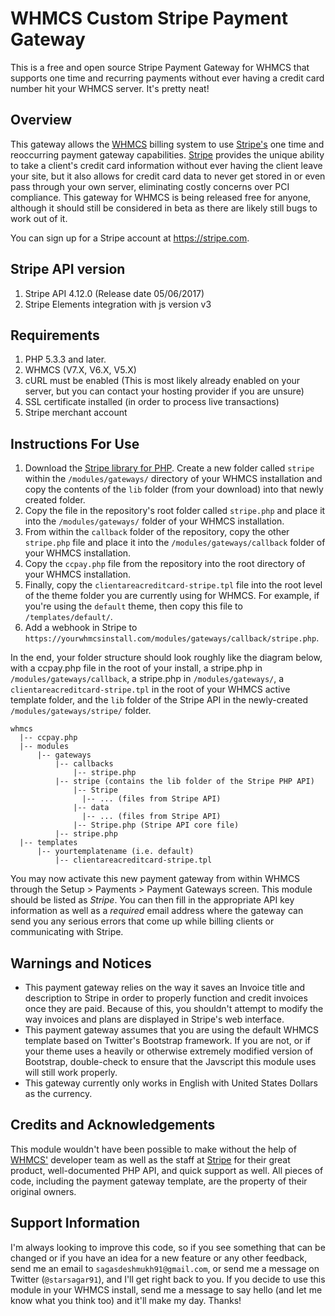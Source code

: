 WHMCS Custom Stripe Payment Gateway
============

This is a free and open source Stripe Payment Gateway for WHMCS that supports one time and recurring payments without ever having a credit card number hit your WHMCS server. It's pretty neat!

## Overview

This gateway allows the [WHMCS](http://www.whmcs.com) billing system to use [Stripe's](https://www.stripe.com) one time and reoccurring payment gateway capabilities. [Stripe](https://www.stripe.com) provides the unique ability to take a client's credit card information without ever having the client leave your site, but it also allows for credit card data to never get stored in or even pass through your own server, eliminating costly concerns over PCI compliance. This gateway for WHMCS is being released free for anyone, although it should still be considered in beta as there are likely still bugs to work out of it.


You can sign up for a Stripe account at https://stripe.com.

## Stripe API version

1. Stripe API 4.12.0 (Release date 05/06/2017)
2. Stripe Elements integration with js version v3

## Requirements

1. PHP 5.3.3 and later.
2. WHMCS (V7.X, V6.X, V5.X)
3. cURL must be enabled (This is most likely already enabled on your server, but you can contact your hosting provider if you are unsure)
4. SSL certificate installed (in order to process live transactions)
5. Stripe merchant account

## Instructions For Use

1. Download the [Stripe library for PHP](https://github.com/stripe/stripe-php). Create a new folder called `stripe` within the `/modules/gateways/` directory of your WHMCS installation and copy the contents of the `lib` folder (from your download) into that newly created folder.
2. Copy the file in the repository's root folder called `stripe.php` and place it into the `/modules/gateways/` folder of your WHMCS installation.
3. From within the `callback` folder of the repository, copy the other `stripe.php` file and place it into the `/modules/gateways/callback` folder of your WHMCS installation.
4. Copy the `ccpay.php` file from the repository into the root directory of your WHMCS installation.
5. Finally, copy the `clientareacreditcard-stripe.tpl` file into the root level of the theme folder you are currently using for WHMCS. For example, if you're using the `default` theme, then copy this file to `/templates/default/`.
6. Add a webhook in Stripe to `https://yourwhmcsinstall.com/modules/gateways/callback/stripe.php`.

In the end, your folder structure should look roughly like the diagram below, with a ccpay.php file in the root of your install, a stripe.php in `/modules/gateways/callback`, a stripe.php in `/modules/gateways/`, a `clientareacreditcard-stripe.tpl` in the root of your WHMCS active template folder, and the `lib` folder of the Stripe API in the newly-created `/modules/gateways/stripe/` folder.

```
whmcs
  |-- ccpay.php
  |-- modules
  	  |-- gateways
  	  	  |-- callbacks
  	  	  	  |-- stripe.php
  	  	  |-- stripe (contains the lib folder of the Stripe PHP API)
  	  	  	  |-- Stripe
  	  	  	  	|-- ... (files from Stripe API)
  	  	  	  |-- data
  	  	  	  	|-- ... (files from Stripe API)
  	  	  	  |-- Stripe.php (Stripe API core file)
  	  	  |-- stripe.php
  |-- templates
  	  |-- yourtemplatename (i.e. default)
  	      |-- clientareacreditcard-stripe.tpl
 ```

You may now activate this new payment gateway from within WHMCS through the Setup > Payments > Payment Gateways screen. This module should be listed as *Stripe*. You can then fill in the appropriate API key information as well as a *required* email address where the gateway can send you any serious errors that come up while billing clients or communicating with Stripe.

## Warnings and Notices

+ This payment gateway relies on the way it saves an Invoice title and description to Stripe in order to properly function and credit invoices once they are paid. Because of this, you shouldn't attempt to modify the way invoices and plans are displayed in Stripe's web interface.
+ This payment gateway assumes that you are using the default WHMCS template based on Twitter's Bootstrap framework. If you are not, or if your theme uses a heavily or otherwise extremely modified version of Bootstrap, double-check to ensure that the Javscript this module uses will still work properly.
+ This gateway currently only works in English with United States Dollars as the currency.

## Credits and Acknowledgements

This module wouldn't have been possible to make without the help of [WHMCS'](http://www.whmcs.com) developer team as well as the staff at [Stripe](https://www.stripe.com) for their great product, well-documented PHP API, and quick support as well. All pieces of code, including the payment gateway template, are the property of their original owners.

## Support Information

I'm always looking to improve this code, so if you see something that can be changed or if you have an idea for a new feature or any other feedback, send me an email to `sagasdeshmukh91@gmail.com`, or send me a message on Twitter (`@starsagar91`), and I'll get right back to you. If you decide to use this module in your WHMCS install, send me a message to say hello (and let me know what you think too) and it'll make my day. Thanks!